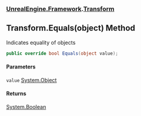 ### [UnrealEngine.Framework](./UnrealEngine-Framework.md 'UnrealEngine.Framework').[Transform](./Transform.md 'UnrealEngine.Framework.Transform')
## Transform.Equals(object) Method
Indicates equality of objects  
```csharp
public override bool Equals(object value);
```
#### Parameters
<a name='UnrealEngine-Framework-Transform-Equals(object)-value'></a>
`value` [System.Object](https://docs.microsoft.com/en-us/dotnet/api/System.Object 'System.Object')  
  
#### Returns
[System.Boolean](https://docs.microsoft.com/en-us/dotnet/api/System.Boolean 'System.Boolean')  
